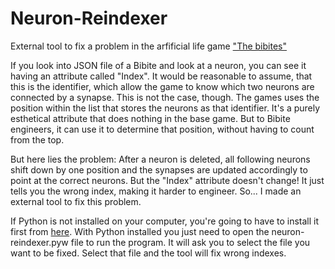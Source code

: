 # Neuron-Reindexer
External tool to fix a problem in the arfificial life game ["The bibites"](https://leocaussan.itch.io/the-bibites)

If you look into JSON file of a Bibite and look at a neuron, you can see it having an attribute called "Index". It would be reasonable to assume, that this is the identifier, which allow the game to know which two neurons are connected by a synapse. This is not the case, though. The games uses the position within the list that stores the neurons as that identifier. It's a purely esthetical attribute that does nothing in the base game. But to Bibite engineers, it can use it to determine that position, without having to count from the top.

But here lies the problem: After a neuron is deleted, all following neurons shift down by one position and the synapses are updated accordingly to point at the correct neurons. But the "Index" attribute doesn't change! It just tells you the wrong index, making it harder to engineer. So...
I made an external tool to fix this problem. 

If Python is not installed on your computer, you're going to have to install it first from [here](https://www.python.org/downloads/).
With  Python installed you just need  to open the neuron-reindexer.pyw file to run the program. It will ask you to select the file you want to be fixed. Select that file and the tool will fix wrong indexes. 
 
